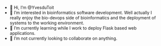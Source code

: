 - 👋 Hi, I’m @YvesduToit
- 👀 I’m interested in bioinformatics software development. 
     Well actually I really enjoy the bio-devops side of bioinformatics and the deployment of systems to the working environment.
- 🌱 I’m currently learning while I work to deploy Flask based web applications.
- 💞️ I’m not currently looking to collaborate on anything.


<!---
YvesduToit/YvesduToit is a ✨ special ✨ repository because its `README.md` (this file) appears on your GitHub profile.
You can click the Preview link to take a look at your changes.
--->
